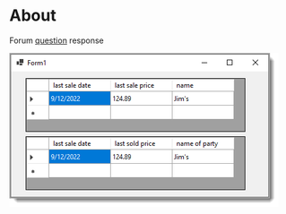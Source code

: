 ﻿# About

Forum [question](https://learn.microsoft.com/en-us/answers/questions/1017109/changing-headertext-of-datagridview-by-using-sqlqu.html) response

![Figure1](Figure1.png)
